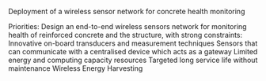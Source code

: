 Deployment of a wireless sensor network for concrete health monitoring

Priorities:
Design an end-to-end wireless sensors network for monitoring health of reinforced concrete and the structure, with strong constraints: 
Innovative on-board transducers and measurement techniques
Sensors that can communicate with a centralised device which acts as a gateway
Limited energy and computing capacity resources
Targeted long service life without maintenance
Wireless Energy Harvesting
